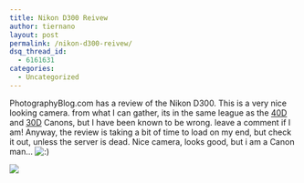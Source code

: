 ```yaml
---
title: Nikon D300 Reivew
author: tiernano
layout: post
permalink: /nikon-d300-reivew/
dsq_thread_id:
  - 6161631
categories:
  - Uncategorized
---
```

PhotographyBlog.com has a review of the Nikon D300. This is a very nice looking camera. from what I can gather, its in the same league as the [40D][1] and [30D][2] Canons, but I have been known to be wrong. leave a comment if I am! Anyway, the review is taking a bit of time to load on my end, but check it out, unless the server is dead. Nice camera, looks good, but i am a Canon man&#8230; <img src="http://www.geekphotographer.com/wp-includes/images/smilies/icon_smile.gif" alt=":)" class="wp-smiley" />

![][3]

 [1]: http://tiernanotoolephotography.com/blog/category/40d/
 [2]: http://tiernanotoolephotography.com/blog/category/30d/
 [3]: http://images.lotas-smartman.net/image.ashx?id=0a5485aa-9856-4c32-b42b-0263470bd554